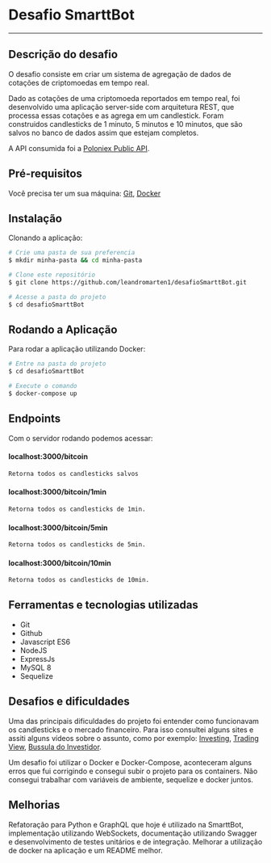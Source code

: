 # Desafio SmarttBot

---

## Descrição do desafio

O desafio consiste em criar um sistema de agregação de dados de cotações de criptomoedas em tempo real.

Dado as cotações de uma criptomoeda reportados em tempo real, foi desenvolvido uma aplicação server-side com arquitetura REST, que processa essas cotações e as agrega em um candlestick. Foram construidos candlesticks de 1 minuto, 5 minutos e 10 minutos, que são salvos no banco de dados assim que estejam completos.

A API consumida foi a [Poloniex Public API](https://docs.poloniex.com/#public-http-api-methods).

## Pré-requisitos

Você precisa ter um sua máquina:
[Git](https://git-scm.com/), [Docker](https://www.docker.com/)


## Instalação

Clonando a aplicação:

```bash
# Crie uma pasta de sua preferencia
$ mkdir minha-pasta && cd minha-pasta

# Clone este repositório
$ git clone https://github.com/leandromarten1/desafioSmarttBot.git

# Acesse a pasta do projeto
$ cd desafioSmarttBot

```

## Rodando a Aplicação

Para rodar a aplicação utilizando Docker:

```bash
# Entre na pasta do projeto
$ cd desafioSmarttBot

# Execute o comando
$ docker-compose up

```

## Endpoints

Com o servidor rodando podemos acessar:

#### localhost:3000/bitcoin
```bash
Retorna todos os candlesticks salvos
```
#### localhost:3000/bitcoin/1min
```bash
Retorna todos os candlesticks de 1min.
```
#### localhost:3000/bitcoin/5min
```bash
Retorna todos os candlesticks de 5min.
```
#### localhost:3000/bitcoin/10min
```bash
Retorna todos os candlesticks de 10min.
```

## Ferramentas e tecnologias utilizadas
 - Git
 - Github
 - Javascript ES6
 - NodeJS
 - ExpressJs
 - MySQL 8
 - Sequelize

## Desafios e dificuldades

Uma das principais dificuldades do projeto foi entender como funcionavam os candlesticks e o mercado financeiro. Para isso consultei alguns sites e assiti alguns vídeos sobre o assunto, como por exemplo: [Investing](https://br.investing.com/crypto/bitcoin/btc-usdt), [Trading View](https://br.tradingview.com/symbols/BTCUSDT/), [Bussula do Investidor](https://www.bussoladoinvestidor.com.br/grafico-de-candlestick/).

Um desafio foi utilizar o Docker e Docker-Compose, aconteceram alguns erros que fui corrigindo e consegui subir o projeto para os containers. Não consegui trabalhar com variáveis de ambiente, sequelize e docker juntos.

## Melhorias

Refatoração para Python e GraphQL que hoje é utilizado na SmarttBot, implementação utilizando WebSockets, documentação utilizando Swagger e desenvolvimento de testes unitários e de integração. Melhorar a utilização de docker na aplicação e um README melhor.
